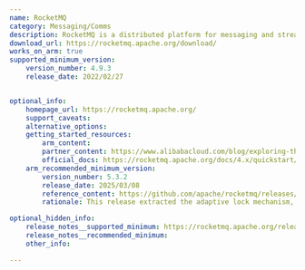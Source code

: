 ```yaml
---
name: RocketMQ
category: Messaging/Comms 
description: RocketMQ is a distributed platform for messaging and streaming, designed to provide high-throughput and low-latency communication, ideal for real-time processing, microservices, and event-driven architectures.
download_url: https://rocketmq.apache.org/download/
works_on_arm: true
supported_minimum_version:
    version_number: 4.9.3
    release_date: 2022/02/27


optional_info:
    homepage_url: https://rocketmq.apache.org/
    support_caveats:
    alternative_options:
    getting_started_resources:
        arm_content: 
        partner_content: https://www.alibabacloud.com/blog/exploring-the-new-high-availability-design-of-rocketmq-5-0_600514
        official_docs: https://rocketmq.apache.org/docs/4.x/quickstart/01quickstart
    arm_recommended_minimum_version:
        version_number: 5.3.2
        release_date: 2025/03/08
        reference_content: https://github.com/apache/rocketmq/releases/tag/rocketmq-all-5.3.2
        rationale: This release extracted the adaptive lock mechanism, which provided performance gain on Arm CPUs by reducing CPU utilization, as discussed in this [alibabacloud blog](https://www.alibabacloud.com/blog/the-way-to-breaking-through-the-performance-bottleneck-of-locks-in-apache-rocketmq_601937).

optional_hidden_info:
    release_notes__supported_minimum: https://rocketmq.apache.org/release-notes/2022/03/04/4.9.3/
    release_notes__recommended_minimum:
    other_info:

---
```

